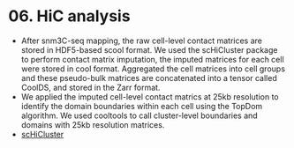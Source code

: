 # 06. HiC analysis

- After snm3C-seq mapping, the raw cell-level contact matrices are stored in HDF5-based scool format. We used the scHiCluster package to perform contact matrix imputation, the imputed matrices for each cell were stored in cool format. Aggregated the cell matrices into cell groups and these pseudo-bulk matrices are concatenated into a tensor called CoolDS, and stored in the Zarr format.
- We applied the imputed cell-level contact matrics at 25kb resolution to identify the domain boundaries within each cell using the TopDom algorithm. We used cooltools to call cluster-level boundaries and domains with 25kb resolution matrices.
- [scHiCluster](https://github.com/zhoujt1994/scHiCluster)
